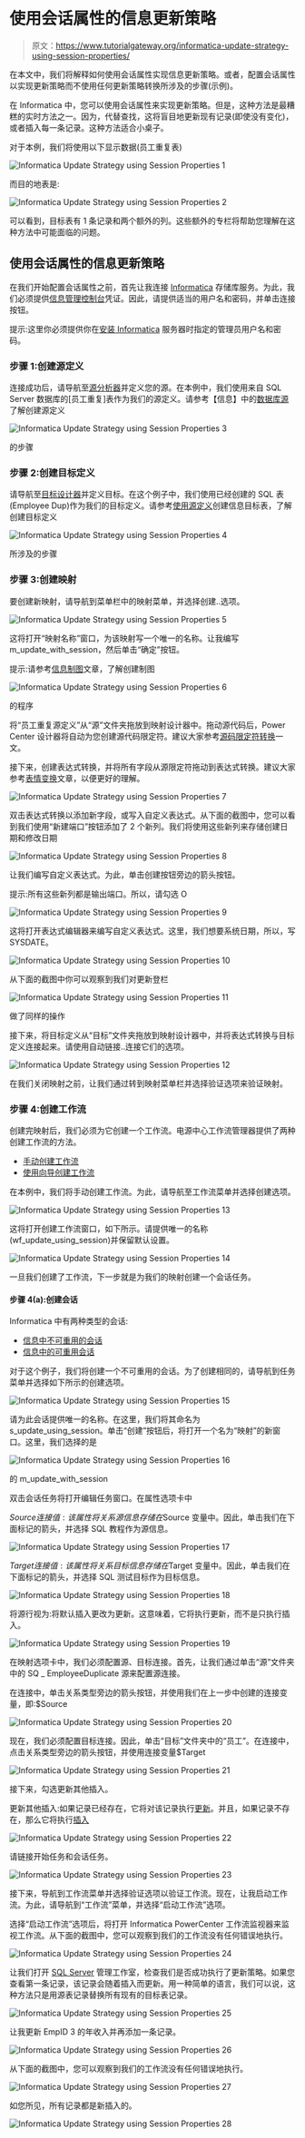 # 使用会话属性的信息更新策略

> 原文：<https://www.tutorialgateway.org/informatica-update-strategy-using-session-properties/>

在本文中，我们将解释如何使用会话属性实现信息更新策略。或者，配置会话属性以实现更新策略而不使用任何更新策略转换所涉及的步骤(示例)。

在 Informatica 中，您可以使用会话属性来实现更新策略。但是，这种方法是最糟糕的实时方法之一。因为，代替查找，这将盲目地更新现有记录(即使没有变化)，或者插入每一条记录。这种方法适合小桌子。

对于本例，我们将使用以下显示数据(员工重复表)

![Informatica Update Strategy using Session Properties 1](img/221f4563db290e2fec7ab59d56d95e7e.png)

而目的地表是:

![Informatica Update Strategy using Session Properties 2](img/130b28fc3cdf96b870678092c140e12c.png)

可以看到，目标表有 1 条记录和两个额外的列。这些额外的专栏将帮助您理解在这种方法中可能面临的问题。

## 使用会话属性的信息更新策略

在我们开始配置会话属性之前，首先让我连接 [Informatica](https://www.tutorialgateway.org/informatica/) 存储库服务。为此，我们必须提供[信息管理控制台](https://www.tutorialgateway.org/informatica-admin-console/)凭证。因此，请提供适当的用户名和密码，并单击连接按钮。

提示:这里你必须提供你在[安装 Informatica](https://www.tutorialgateway.org/how-to-install-informatica/) 服务器时指定的管理员用户名和密码。

### 步骤 1:创建源定义

连接成功后，请导航至[源分析器](https://www.tutorialgateway.org/informatica-source-analyzer/)并定义您的源。在本例中，我们使用来自 SQL Server 数据库的[员工重复]表作为我们的源定义。请参考【信息】中的[数据库源](https://www.tutorialgateway.org/database-source-in-informatica/)了解创建源定义

![Informatica Update Strategy using Session Properties 3](img/4faa8b80ede3531846434521cd3eebfe.png)

的步骤

### 步骤 2:创建目标定义

请导航至[目标设计器](https://www.tutorialgateway.org/target-designer-in-informatica/)并定义目标。在这个例子中，我们使用已经创建的 SQL 表(Employee Dup)作为我们的目标定义。请参考[使用源定义](https://www.tutorialgateway.org/create-informatica-target-table-using-source-definition/)创建信息目标表，了解创建目标定义

![Informatica Update Strategy using Session Properties 4](img/0f04a06ec816fc55039bfb8557c697f0.png)

所涉及的步骤

### 步骤 3:创建映射

要创建新映射，请导航到菜单栏中的映射菜单，并选择创建..选项。

![Informatica Update Strategy using Session Properties 5](img/7219c49e9a52806c6dd9089e038613d2.png)

这将打开“映射名称”窗口，为该映射写一个唯一的名称。让我编写 m_update_with_session，然后单击“确定”按钮。

提示:请参考[信息制图](https://www.tutorialgateway.org/informatica-mapping/)文章，了解创建制图

![Informatica Update Strategy using Session Properties 6](img/4003f385f3c9b70105efe77e3631e94f.png)

的程序

将“员工重复源定义”从“源”文件夹拖放到映射设计器中。拖动源代码后，Power Center 设计器将自动为您创建源代码限定符。建议大家参考[源码限定符转换](https://www.tutorialgateway.org/source-qualifier-transformation-in-informatica/)一文。

接下来，创建表达式转换，并将所有字段从源限定符拖动到表达式转换。建议大家参考[表情变换](https://www.tutorialgateway.org/expression-transformation-in-informatica/)文章，以便更好的理解。

![Informatica Update Strategy using Session Properties 7](img/484779fc4570f1cb28f6a6a57c5c4076.png)

双击表达式转换以添加新字段，或写入自定义表达式。从下面的截图中，您可以看到我们使用“新建端口”按钮添加了 2 个新列。我们将使用这些新列来存储创建日期和修改日期

![Informatica Update Strategy using Session Properties 8](img/b4a3de16988baa396ce4006c77765b98.png)

让我们编写自定义表达式。为此，单击创建按钮旁边的箭头按钮。

提示:所有这些新列都是输出端口。所以，请勾选 O

![Informatica Update Strategy using Session Properties 9](img/35ea3ddf9abc240d866291ead4372ff7.png)

这将打开表达式编辑器来编写自定义表达式。这里，我们想要系统日期，所以，写 SYSDATE。

![Informatica Update Strategy using Session Properties 10](img/a0b5f0684fb799b28334b60bc230b0b3.png)

从下面的截图中你可以观察到我们对更新登栏

![Informatica Update Strategy using Session Properties 11](img/ced5b2962b1a9a12dad828b590bc4317.png)

做了同样的操作

接下来，将目标定义从“目标”文件夹拖放到映射设计器中，并将表达式转换与目标定义连接起来。请使用自动链接..连接它们的选项。

![Informatica Update Strategy using Session Properties 12](img/886fb3e6af1efd7ac2dd9ae3d92bf6ce.png)

在我们关闭映射之前，让我们通过转到映射菜单栏并选择验证选项来验证映射。

### 步骤 4:创建工作流

创建完映射后，我们必须为它创建一个工作流。电源中心工作流管理器提供了两种创建工作流的方法。

*   [手动创建工作流](https://www.tutorialgateway.org/informatica-workflow/)
*   [使用向导创建工作流](https://www.tutorialgateway.org/informatica-workflow-using-wizard/)

在本例中，我们将手动创建工作流。为此，请导航至工作流菜单并选择创建选项。

![Informatica Update Strategy using Session Properties 13](img/1286a448752ab939fc3c5d538c930fc1.png)

这将打开创建工作流窗口，如下所示。请提供唯一的名称(wf_update_using_session)并保留默认设置。

![Informatica Update Strategy using Session Properties 14](img/2f3e706201dfcff31d4795a8759683aa.png)

一旦我们创建了工作流，下一步就是为我们的映射创建一个会话任务。

#### 步骤 4(a):创建会话

Informatica 中有两种类型的会话:

*   [信息中不可重用的会话](https://www.tutorialgateway.org/session-in-informatica/)
*   [信息中的可重用会话](https://www.tutorialgateway.org/reusable-session-in-informatica/)

对于这个例子，我们将创建一个不可重用的会话。为了创建相同的，请导航到任务菜单并选择如下所示的创建选项。

![Informatica Update Strategy using Session Properties 15](img/67cf404fc9381ad3df2d673189913abe.png)

请为此会话提供唯一的名称。在这里，我们将其命名为 s_update_using_session。单击“创建”按钮后，将打开一个名为“映射”的新窗口。这里，我们选择的是

![Informatica Update Strategy using Session Properties 16](img/082fac89dce5ad392179b9533921ffe2.png)

的 m_update_with_session

双击会话任务将打开编辑任务窗口。在属性选项卡中

$Source 连接值:该属性将关系源信息存储在$Source 变量中。因此，单击我们在下面标记的箭头，并选择 SQL 教程作为源信息。

![Informatica Update Strategy using Session Properties 17](img/7ba7e203c9ca1db2228e2c3aac024a3d.png)

$Target 连接值:该属性将关系目标信息存储在$Target 变量中。因此，单击我们在下面标记的箭头，并选择 SQL 测试目标作为目标信息。

![Informatica Update Strategy using Session Properties 18](img/6d4818492e99c77b55d358b4a3369099.png)

将源行视为:将默认插入更改为更新。这意味着，它将执行更新，而不是只执行插入。

![Informatica Update Strategy using Session Properties 19](img/a2f532bb175e9c90981fae7a6b884d11.png)

在映射选项卡中，我们必须配置源、目标连接。首先，让我们通过单击“源”文件夹中的 SQ _ EmployeeDuplicate 源来配置源连接。

在连接中，单击关系类型旁边的箭头按钮，并使用我们在上一步中创建的连接变量，即:$Source

![Informatica Update Strategy using Session Properties 20](img/e6572e40fa6525a9f9dd50387771a8a0.png)

现在，我们必须配置目标连接。因此，单击“目标”文件夹中的“员工”。在连接中，点击关系类型旁边的箭头按钮，并使用连接变量$Target

![Informatica Update Strategy using Session Properties 21](img/35b28bcf379d2c0839350bc127c9bc34.png)

接下来，勾选更新其他插入。

更新其他插入:如果记录已经存在，它将对该记录执行[更新](https://www.tutorialgateway.org/sql-update-statement/)。并且，如果记录不存在，那么它将执行[插入](https://www.tutorialgateway.org/sql-insert-statement/)

![Informatica Update Strategy using Session Properties 22](img/a0b20aa6b8b90a2a9f3b143e3f95f9c9.png)

请链接开始任务和会话任务。

![Informatica Update Strategy using Session Properties 23](img/83828322c51302bab5cc2b7b5da55bb1.png)

接下来，导航到工作流菜单并选择验证选项以验证工作流。现在，让我启动工作流。为此，请导航到“工作流”菜单，并选择“启动工作流”选项。

选择“启动工作流”选项后，将打开 Informatica PowerCenter 工作流监视器来监视工作流。从下面的截图中，您可以观察到我们的工作流没有任何错误地执行。

![Informatica Update Strategy using Session Properties 24](img/20c51202383a696ed01fdc88d17c9332.png)

让我们打开 [SQL Server](https://www.tutorialgateway.org/sql/) 管理工作室，检查我们是否成功执行了更新策略。如果您查看第一条记录，该记录会随着插入而更新。用一种简单的语言，我们可以说，这种方法只是用源表记录替换所有现有的目标表记录。

![Informatica Update Strategy using Session Properties 25](img/fdb04c4abe87e23b7ae5529da20ee627.png)

让我更新 EmpID 3 的年收入并再添加一条记录。

![Informatica Update Strategy using Session Properties 26](img/0732370522f437682e9876044de655c1.png)

从下面的截图中，您可以观察到我们的工作流没有任何错误地执行。

![Informatica Update Strategy using Session Properties 27](img/a0b52614cd134764e68e389cacd8d62e.png)

如您所见，所有记录都是新插入的。

![Informatica Update Strategy using Session Properties 28](img/6e28da0c61416d9a110b20abc44c4b38.png)